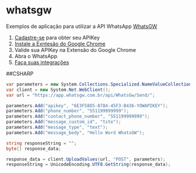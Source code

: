 # whatsgw
Exemplos de aplicação para utilizar a API WhatsApp [WhatsGW](https://whatsgw.com.br)

1. [Cadastre-se](https://app.whatsgw.com.br/login_novo.aspx) para obter seu APIKey
2. [Instale a Exntesão do Google Chrome](https://chrome.google.com/webstore/detail/whatsgw/bcddfclcghmjpkihmjdlnejflhccdjgg?hl=pt-BR)
3. Valide sua APIKey na Extensão do Google Chrome
4. Abra o WhatsApp
5. [Faça suas integrações](https://documenter.getpostman.com/view/3741041/SztBa7ku?version=latest)

##CSHARP

```csharp
var parameters = new System.Collections.Specialized.NameValueCollection();
var client = new System.Net.WebClient();
var url = "https://app.whatsgw.com.br/api/WhatsGw/Send/";

parameters.Add("apikey", "6E3F58D5-8784-45F3-B436-YOWAPIKEY");
parameters.Add("phone_number", "551199999999");
parameters.Add("contact_phone_number", "551199999999");
parameters.Add("message_custom_id", "tste");
parameters.Add("message_type", "text");
parameters.Add("message_body", "Hello Word WhatsGW");

string responseString = "";
byte[] response_data;

response_data = client.UploadValues(url, "POST", parameters);
responseString = UnicodeEncoding.UTF8.GetString(response_data);
```
